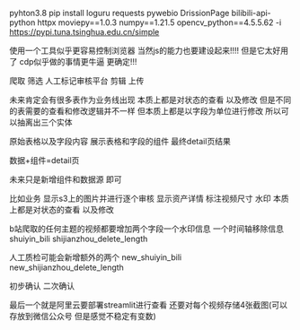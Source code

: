 pyhton3.8
pip install loguru requests pywebio DrissionPage bilibili-api-python httpx moviepy==1.0.3 numpy==1.21.5 opencv_python==4.5.5.62   -i https://pypi.tuna.tsinghua.edu.cn/simple  


使用一个工具似乎更容易控制浏览器  当然js的能力也要建设起来!!!!
但是它太好用了 cdp似乎做的事情更牛逼 更确定!!!



爬取
筛选
人工标记审核平台
剪辑
上传


<!-- 关于可视化审核平台的初步设想 -->
未来肯定会有很多表作为业务线出现 本质上都是对状态的查看  以及修改 
但是不同的表需要的查看和修改逻辑并不一样  但本质上都是以字段为单位进行修改
所以可以抽离出三个实体

原始表格以及字段内容
展示表格和字段的组件
最终detail页结果

数据+组件=detail页

未来只是新增组件和数据源   即可

比如业务
        显示s3上的图片并进行逐个审核
        显示资产详情
        标注视频尺寸 水印
本质上都是对状态的查看  以及修改


b站爬取的任何主题的视频都要增加两个字段一个水印信息 一个时间轴移除信息
shuiyin_bili
shijianzhou_delete_length

人工质检可能会新增额外的两个
new_shuiyin_bili
new_shijianzhou_delete_length

初步确认 二次确认

最后一个就是阿里云要部署streamlit进行查看  还要对每个视频存储4张截图(可以存放到微信公众号 但是感觉不稳定有变数)






